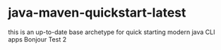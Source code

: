 # java-maven-quickstart-latest

 this is an up-to-date base archetype for quick starting modern java CLI apps 
Bonjour
Test 2